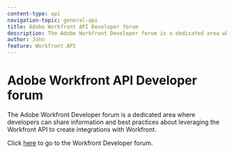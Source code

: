 ```yaml
---
content-type: api
navigation-topic: general-api
title: Adobe Workfront API Developer forum
description: The Adobe Workfront Developer forum is a dedicated area where developers can share information and best practices about leveraging the Workfront API to create integrations with Workfront.
author: John
feature: Workfront API
---
```


# Adobe Workfront API Developer forum

The Adobe Workfront Developer forum is a dedicated area where developers can share information and best practices about leveraging the Workfront API to create integrations with Workfront.

Click [here](https://one.workfront.com/s/topic/0TO0z000000cdI3GAI/api?tabset-21363=3) to go to the Workfront Developer forum.  

